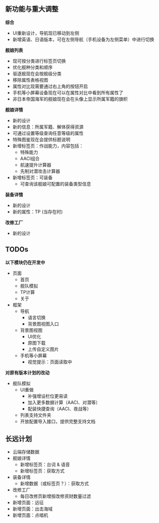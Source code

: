 ## 新功能与重大调整

**综合**

* UI重新设计，导航现已移动到左侧
* 新增英语、日语版本，可在左侧导航（手机设备为左侧菜单）中进行切换

**舰娘列表**

* 现可按分类进行标签页切换
* 优化舰种分类和顺序
* 驱逐舰现在会按舰级分类
* 移除属性表格视图
* 属性对比现需要通过右上角的按钮开启
* 手机等小屏幕设备现在可以在属性对比中看到所有属性了
* 非日本帝国海军的舰娘现在会在头像上显示所属军籍的旗帜

**舰娘详情**

* 新的设计
* 新的信息：所属军籍、解体获得资源
* 可通过设置等级查询任意等级的属性
* 特殊图鉴现在会提供标题说明
* 新增标签页：作战能力，内容包括：
  * 特殊能力
  * AACI组合
  * 航速提升计算器
  * 先制对潜攻击计算器
* 新增标签页：可装备
  * 可查询该舰娘可配置的装备类型信息

**装备详情**

* 新的设计
* 新的属性：TP (当存在时)

**改修工厂**

* 新的设计

## TODOs

**以下模块仍在开发中**

* 页面
  * 首页
  * 舰队模拟
  * TP计算
  * 关于
* 框架
  * 导航
    * 语言切换
    * 背景图视图入口
  * 背景图视图
    * UI优化
    * 原图下载
    * 上传自定义图片
  * 手机等小屏幕
    * 视觉提示：页面读取中

**对原有版本计划的改动**

* 舰队模拟
  * UI重做
    * 补强增设栏位更易读
    * 加入更多数据计算（AACI、对潜等）
    * 配装快捷查询（AACI、夜战等）
  * 列表支持文件夹
  * 开放配置导入接口，提供完整支持文档

## 长远计划

* 云端存储数据
* 舰娘详情
  * 新增标签页：台词 & 语音
  * 新增标签页：获取方式
* 装备详情
  * 新增数据（或标签页？）：获取方式
* 改修工厂
  * 每日改修页新增按改修资财数量过滤
* 新增页面：远征
* 新增页面：出击海域
* 新增页面：点唱机
